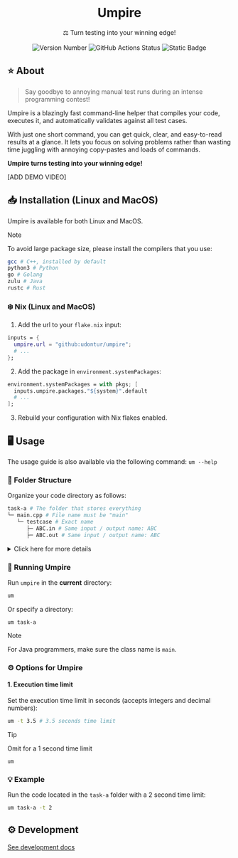 <br />
<div align="center">
  <h1 align="center">Umpire</h1>
  <p align="center">
    ⚖️ Turn testing into your winning edge!
    <br />
    <br />
    <img alt="Version Number" src="https://img.shields.io/badge/v0.1--alpha-Package?label=Version&color=blue">
    <img alt="GitHub Actions Status" src="https://img.shields.io/github/actions/workflow/status/udontur/umpire/build-nix.yml?logo=GitHub">
    <img alt="Static Badge" src="https://img.shields.io/badge/Passion-Made%20with?label=Made%20with&color=red">
  </p>
</div>

## ⭐️ About
> Say goodbye to annoying manual test runs during an intense programming contest!

Umpire is a blazingly fast command-line helper that compiles your code, executes it, and automatically validates against all test cases.

With just one short command, you can get quick, clear, and easy-to-read results at a glance. It lets you focus on solving problems rather than wasting time juggling with annoying copy-pastes and loads of commands. 

**Umpire turns testing into your winning edge!**

[ADD DEMO VIDEO]

## 📥 Installation (Linux and MacOS)
Umpire is available for both Linux and MacOS. 
> [!NOTE]
> To avoid large package size, please install the compilers that you use:
> ```sh
> gcc # C++, installed by default
> python3 # Python
> go # Golang
> zulu # Java
> rustc # Rust
> ```
### ❄️ Nix (Linux and MacOS)
1. Add the url to your ```flake.nix``` input:
```nix
inputs = {
  umpire.url = "github:udontur/umpire";
  # ...
};
```
2. Add the package in ```environment.systemPackages```:
```nix
environment.systemPackages = with pkgs; [
  inputs.umpire.packages."${system}".default
  # ...
];
```
3. Rebuild your configuration with Nix flakes enabled.
<!-- ### 🍺 Homebrew (MacOS) -->
<!-- ### 🔵 AUR (Arch Linux) -->
<!-- ### Other Linux -->

## 🖥️ Usage
The usage guide is also available via the following command: `um --help`

### 📁 Folder Structure
Organize your code directory as follows:
```sh
task-a # The folder that stores everything
└─ main.cpp # File name must be "main"
   └─ testcase # Exact name
      ├─ ABC.in # Same input / output name: ABC
      ├─ ABC.out # Same input / output name: ABC
```

<details>
  <summary>Click here for more details</summary><br />
<code>task-a</code> is the directory that contains the code file and test case folder.

The code file should be named as <code>main.XXX</code> where <code>XXX</code> is the file extension (<code>.cpp</code> for C++).

The test cases should be located in the <code>testcase</code> folder (must be the **exact name**).

Each test case in the folder must be in the format of <code>ABC.in</code> and <code>ABC.out</code> where <code>ABC</code> is the input / output file name.
</details>

### 🧠 Running Umpire
Run `umpire` in the **current** directory:
```sh
um
```
Or specify a directory:
```
um task-a
```
> [!NOTE]
> For Java programmers, make sure the class name is `main`.
> 
### ⚙️ Options for Umpire
#### 1. Execution time limit
Set the execution time limit in seconds (accepts integers and decimal numbers):
```sh
um -t 3.5 # 3.5 seconds time limit
```
> [!TIP]
> Omit for a 1 second time limit
> ```
> um
> ```

### 💡 Example
Run the code located in the `task-a` folder with a 2 second time limit:
```sh
um task-a -t 2
```  

## ⚙️ Development
[See development docs](docs/development.md)
